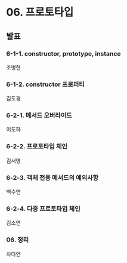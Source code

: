 # 06. 프로토타입
## 발표

### 6-1-1. constructor, prototype, instance
조병현

### 6-1-2. constructor 프로퍼티
김도경

### 6-2-1. 메서드 오버라이드
이도하

### 6-2-2. 프로토타입 체인
김서영

### 6-2-3. 객체 전용 메서드의 예외사항
백수연

### 6-2-4. 다중 프로토타입 체인
김소연

### 06. 정리 
차다연 
